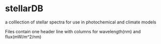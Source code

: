 # stellarDB
a colllection of stellar spectra for use in photochemical and climate models

Files contain one header line with columns for wavelength(nm) and flux(mW/m^2/nm)
